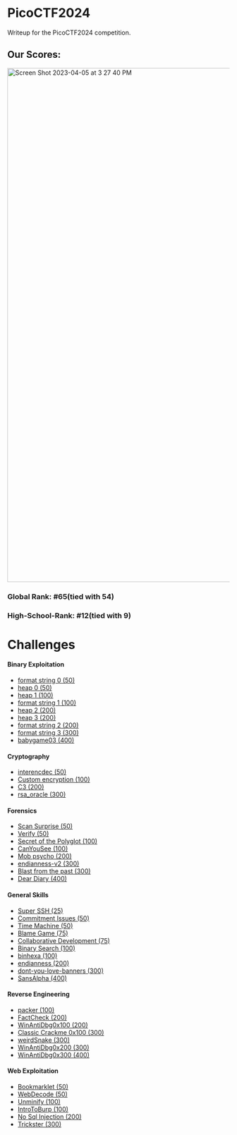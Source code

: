 # PicoCTF2024
Writeup for the PicoCTF2024 competition.

<h2>Our Scores:</h2>
<img width="1166" alt="Screen Shot 2023-04-05 at 3 27 40 PM" src="https://github.com/Reuvi/picoCTF2024/assets/88282354/02c593f8-d203-4cd4-80a6-5b05175be841.png">

<h3>Global Rank: #65(tied with 54) </h3>

<h3>High-School-Rank: #12(tied with 9) </h3>
<h1>Challenges</h1>
<h4>Binary Exploitation</h4>
<ul>
  <li><a href="/binary_exploitation/format_string_0/writeup.md">format string 0 (50)</a></li>
  <li><a href="/binary_exploitation/heap_0/writeup.md">heap 0 (50)</a></li>
  <li><a href="/binary_exploitation/heap_1/writeup.md">heap 1 (100)</a></li>
  <li><a href="/binary_exploitation/format_string_1/writeup.md">format string 1 (100)</a></li>
  <li><a href="/binary_exploitation/heap_2/writeup.md">heap 2 (200)</a></li>
  <li><a href="/binary_exploitation/heap_3/writeup.md">heap 3 (200)</a></li>
  <li><a href="/binary_exploitation/format_string_2/writeup.md">format string 2 (200)</a></li>
  <li><a href="/binary_exploitation/format_string_3/writeup.md">format string 3 (300)</a></li>
  <li><a href="/binary_exploitation/babygame03/writeup.md">babygame03 (400)</a></li>
</ul>

<h4>Cryptography</h4>
<ul>
  <li><a href="/cryptography/interencdec/writeup.md">interencdec (50)</a></li>
  <li><a href="/cryptography/Custom_encryption/writeup.md">Custom encryption (100)</a></li>
  <li><a href="/cryptography/C3/writeup.md">C3 (200)</a></li>
  <li><a href="/cryptography/rsa_oracle/writeup.md">rsa_oracle (300)</a></li>
</ul>

<h4>Forensics</h4>
<ul>
  <li><a href="/forensics/Scan_Surprise/writeup.md">Scan Surprise (50)</a></li>
  <li><a href="/forensics/Verify/writeup.md">Verify (50)</a></li>
  <li><a href="/forensics/Secret_of_the_Polyglot/writeup.md">Secret of the Polyglot (100)</a></li>
  <li><a href="">CanYouSee (100)</a></li>
  <li><a href="/forensics/Mob_psycho/writeup.md">Mob psycho (200)</a></li>
  <li><a href="">endianness-v2 (300)</a></li>
  <li><a href="">Blast from the past (300)</a></li>
  <li><a href="">Dear Diary (400)</a></li>
</ul>

<h4>General Skills</h4>
<ul>
  <li><a href="">Super SSH (25)</a></li>
  <li><a href="">Commitment Issues (50)</a></li>
  <li><a href="">Time Machine (50)</a></li>
  <li><a href="">Blame Game (75)</a></li>
  <li><a href="">Collaborative Development (75)</a></li>
  <li><a href="">Binary Search (100)</a></li>
  <li><a href="">binhexa (100)</a></li>
  <li><a href="">endianness (200)</a></li>
  <li><a href="">dont-you-love-banners (300)</a></li>
  <li><a href="">SansAlpha (400)</a></li>
</ul>

<h4>Reverse Engineering</h4>
<ul>
  <li><a href="">packer (100)</a></li>
  <li><a href="">FactCheck (200)</a></li>
  <li><a href="/reverse_engineering/WinAntiDbg0x100/writeup.md">WinAntiDbg0x100 (200)</a></li>
  <li><a href="">Classic Crackme 0x100 (300)</a></li>
  <li><a href="">weirdSnake (300)</a></li>
  <li><a href="/reverse_engineering/WinAntiDbg0x200/writeup.md">WinAntiDbg0x200 (300)</a></li>
  <li><a href="/reverse_engineering/WinAntiDbg0x300/writeup.md">WinAntiDbg0x300 (400)</a></li>
</ul>

<h4>Web Exploitation</h4>
<ul>
  <li><a href="/web_exploitation/Bookmarklet/writeup.md">Bookmarklet (50)</a></li>
  <li><a href="/web_exploitation/WebDecode/writeup.md">WebDecode (50)</a></li>
  <li><a href="/web_exploitation/Unminify/writeup.md">Unminify (100)</a></li>
  <li><a href="/web_exploitation/IntroToBurp/writeup.md">IntroToBurp (100)</a></li>
  <li><a href="/web_exploitation/No Sql Injection/writeup.md">No Sql Injection (200)</a></li>
  <li><a href="/web_exploitation/Trickster/writeup.md">Trickster (300)</a></li>
</ul>
